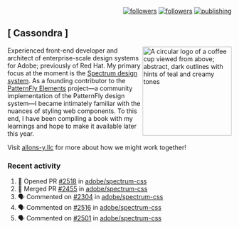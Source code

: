 <p align="right"><a rel="me" href="https://front-end.social/@castastrophe">
    <img alt="followers" title="Follow me on Mastodon" src="https://img.shields.io/mastodon/follow/109297102751309835?domain=https%3A%2F%2Ffront-end.social&label=Follow&logo=mastodon&logoColor=white&style=for-the-badge&labelColor=008080&color=006969"/></a>
  <a href="https://codepen.io/castastrophe/">
    <img alt="followers" title="Follow me on CodePen" src="https://img.shields.io/badge/16-1?color=640464&labelColor=7c007c&style=for-the-badge&logo=codepen&label=Follow"/></a>
<a href="https://castastrophe.medium.com/">
    <img alt="publishing" title="View articles on Medium" src="https://img.shields.io/badge/107-1?color=666&labelColor=444&label=subscribe&logo=medium&logoColor=white&style=for-the-badge"/></a>
</p>

## [&nbsp;Cassondra&nbsp;]

<img align="right" src="https://github-production-user-asset-6210df.s3.amazonaws.com/1840295/253016758-ba468774-1cd3-42c2-8f43-947b5eeb5edf.png" height="200" alt="A circular logo of a coffee cup viewed from above; abstract, dark outlines with hints of teal and creamy tones">

Experienced front-end developer and architect of enterprise-scale design systems for Adobe; previously of Red Hat. My primary focus at the moment is the [Spectrum design system](https://github.com/adobe/spectrum-css). As a founding contributor to the [PatternFly&nbsp;Elements](https://github.com/patternfly/patternfly-elements) project&mdash;a community implementation of the PatternFly design system&mdash;I became intimately familiar with the nuances of styling web components. To this end, I have been compiling a book with my learnings and hope to make it available later this year.

Visit [allons-y.llc](http://allons-y.llc/) for more about how we might work together!

### Recent activity

<!--START_SECTION:activity-->
1. 💪 Opened PR [#2518](https://github.com/adobe/spectrum-css/pull/2518) in [adobe/spectrum-css](https://github.com/adobe/spectrum-css)
2. 🎉 Merged PR [#2455](https://github.com/adobe/spectrum-css/pull/2455) in [adobe/spectrum-css](https://github.com/adobe/spectrum-css)
3. 🗣 Commented on [#2304](https://github.com/adobe/spectrum-css/pull/2304#issuecomment-1939708725) in [adobe/spectrum-css](https://github.com/adobe/spectrum-css)
4. 🗣 Commented on [#2516](https://github.com/adobe/spectrum-css/pull/2516#issuecomment-1939675657) in [adobe/spectrum-css](https://github.com/adobe/spectrum-css)
5. 🗣 Commented on [#2501](https://github.com/adobe/spectrum-css/pull/2501#issuecomment-1939675303) in [adobe/spectrum-css](https://github.com/adobe/spectrum-css)
<!--END_SECTION:activity-->
